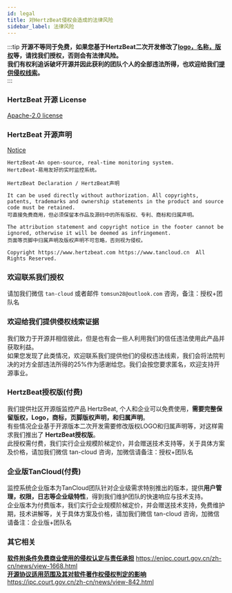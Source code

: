 ```yaml
---
id: legal  
title: 对HertzBeat侵权会造成的法律风险   
sidebar_label: 法律风险   
---
```


:::tip
**开源不等同于免费，如果您基于HertzBeat二次开发修改了[logo，名称，版权](https://github.com/dromara/hertzbeat/blob/master/NOTICE)等，请找我们授权，否则会有法律风险。**     
**我们有权利追诉破坏开源并因此获利的团队个人的全部违法所得，也欢迎给我们[提供侵权线索](#欢迎给我们提供侵权线索证据)。**   
:::


### HertzBeat 开源 License 

[Apache-2.0 license](https://github.com/dromara/hertzbeat/blob/master/LICENSE)   

### HertzBeat 开源声明 

[Notice](https://github.com/dromara/hertzbeat/blob/master/NOTICE) 

```text
HertzBeat-An open-source, real-time monitoring system.
HertzBeat-易用友好的实时监控系统。

HertzBeat Declaration / HertzBeat声明

It can be used directly without authorization. All copyrights, patents, trademarks and ownership statements in the product and source code must be retained.
可直接免费商用，但必须保留本作品及源码中的所有版权、专利、商标和归属声明。

The attribution statement and copyright notice in the footer cannot be ignored, otherwise it will be deemed as infringement.
页面等页脚中归属声明及版权声明不可忽略，否则视为侵权。

Copyright https://www.hertzbeat.com https://www.tancloud.cn  All Rights Reserved.
```

### 欢迎联系我们授权 

请加我们微信 `tan-cloud` 或者邮件 `tomsun28@outlook.com` 咨询，备注：授权+团队名

### 欢迎给我们提供侵权线索证据

我们致力于开源并相信彼此，但是也有会一些人利用我们的信任违法使用此产品并获取利益。  
如果您发现了此类情况，欢迎联系我们提供他们的侵权违法线索，我们会将法院判决的对方全部违法所得的25%作为感谢给您。我们会按您要求匿名，欢迎支持开源事业。


### HertzBeat授权版(付费)

我们提供社区开源版监控产品 HertzBeat, 个人和企业可以免费使用，**需要完整保留版权，Logo，商标，页脚版权声明，和归属声明**。   
有些情况企业基于开源版本二次开发需要修改版权LOGO和归属声明等，对这样需求我们推出了 **HertzBeat授权版**。   
此授权需付费，我们实行企业规模阶梯定价，并会赠送技术支持等，关于具体方案及价格，请加我们微信 tan-cloud 咨询，加微信请备注：授权+团队名

### 企业版TanCloud(付费)

监控系统企业版本为TanCloud团队针对企业级需求特别推出的版本，提供**用户管理，权限，日志等企业级特性**，得到我们维护团队的快速响应与技术支持。      
企业版本为付费版本，我们实行企业规模阶梯定价，并会赠送技术支持，免费维护期，技术讲解等，关于具体方案及价格，请加我们微信 tan-cloud 咨询，加微信请备注：企业版+团队名   


### 其它相关 

**[软件附条件免费商业使用的侵权认定与责任承担](https://enipc.court.gov.cn/zh-cn/news/view-1668.html)** https://enipc.court.gov.cn/zh-cn/news/view-1668.html      
**[开源协议适用范围及其对软件著作权侵权判定的影响](https://ipc.court.gov.cn/zh-cn/news/view-842.html)** https://ipc.court.gov.cn/zh-cn/news/view-842.html

